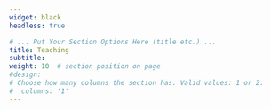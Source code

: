 ```yaml
---
widget: black
headless: true

# ... Put Your Section Options Here (title etc.) ...
title: Teaching
subtitle:
weight: 10  # section position on page
#design:
# Choose how many columns the section has. Valid values: 1 or 2.
#  columns: '1'
---
```


